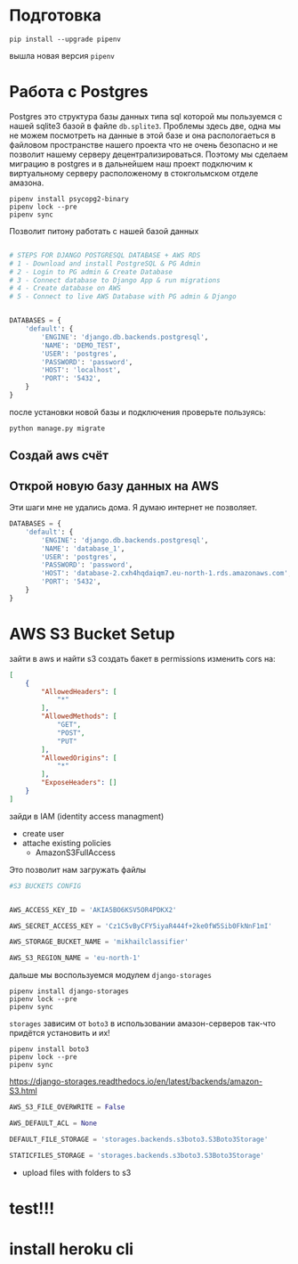 # Подготовка
```shell
pip install --upgrade pipenv
```
вышла новая версия  `pipenv`
# Работа с Postgres
Postgres это структура базы данных типа sql которой мы пользуемся с нашей sqlite3 базой в файле `db.splite3`.  Проблемы здесь две, одна мы не можем посмотреть на данные в этой базе и она распологаеться в файловом пространстве нашего проекта что не очень безопасно и не позволит нашему серверу децентрализироваться.  Поэтому мы сделаем миграцию в postgres и в дальнейшем наш проект подключим к виртуальному серверу расположеному в стокгольмском отделе амазона.
```shell
pipenv install psycopg2-binary
pipenv lock --pre
pipenv sync
```
Позволит питону работать с нашей базой данных
```python

# STEPS FOR DJANGO POSTGRESQL DATABASE + AWS RDS
# 1 - Download and install PostgreSQL & PG Admin
# 2 - Login to PG admin & Create Database
# 3 - Connect database to Django App & run migrations
# 4 - Create database on AWS
# 5 - Connect to live AWS Database with PG admin & Django


DATABASES = {
    'default': {
        'ENGINE': 'django.db.backends.postgresql',
        'NAME': 'DEMO_TEST',
        'USER': 'postgres',
        'PASSWORD': 'password',
        'HOST': 'localhost',
        'PORT': '5432',
    }
}

```
после установки новой базы и подключения проверьте пользуясь:
```shell
python manage.py migrate
```
## Создай aws счёт
## Открой новую базу данных на AWS
Эти шаги мне не удались дома. Я думаю интернет не позволяет.
```python
DATABASES = {
    'default': {
        'ENGINE': 'django.db.backends.postgresql',
        'NAME': 'database_1',
        'USER': 'postgres',
        'PASSWORD': 'password',
        'HOST': 'database-2.cxh4hqdaiqm7.eu-north-1.rds.amazonaws.com',
        'PORT': '5432',
    }
}
```
# AWS S3 Bucket Setup
зайти в aws и найти s3 создать бакет
в permissions изменить cors на:
```json
[
    {
        "AllowedHeaders": [
            "*"
        ],
        "AllowedMethods": [
            "GET",
            "POST",
            "PUT"
        ],
        "AllowedOrigins": [
            "*"
        ],
        "ExposeHeaders": []
    }
]
```
зайди в IAM (identity access managment)
- create user
- attache existing policies
    - AmazonS3FullAccess
    
Это позволит нам загружать файлы

```python
#S3 BUCKETS CONFIG


AWS_ACCESS_KEY_ID = 'AKIA5BO6KSV5OR4PDKX2'

AWS_SECRET_ACCESS_KEY = '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'

AWS_STORAGE_BUCKET_NAME = 'mikhailclassifier'

AWS_S3_REGION_NAME = 'eu-north-1'
```
дальше мы воспользуемся модулем `django-storages`
```shell
pipenv install django-storages
pipenv lock --pre
pipenv sync
```
`storages` зависим от `boto3` в использовании амазон-серверов так-что придётся установить и их!
```shell
pipenv install boto3
pipenv lock --pre
pipenv sync
```
https://django-storages.readthedocs.io/en/latest/backends/amazon-S3.html
```python
AWS_S3_FILE_OVERWRITE = False

AWS_DEFAULT_ACL = None

DEFAULT_FILE_STORAGE = 'storages.backends.s3boto3.S3Boto3Storage'

STATICFILES_STORAGE = 'storages.backends.s3boto3.S3Boto3Storage'
```
- upload files with folders to s3

# test!!!
# install heroku cli







